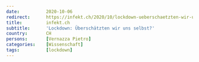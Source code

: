 ```yaml
---
date:          2020-10-06
redirect:      https://infekt.ch/2020/10/lockdown-ueberschaetzten-wir-uns-selbst-2/
title:         infekt.ch
subtitle:      'Lockdown: Überschätzten wir uns selbst?'
country:       CH
persons:       [Vernazza Pietro]
categories:    [Wissenschaft]
tags:          [lockdown]
---
```

